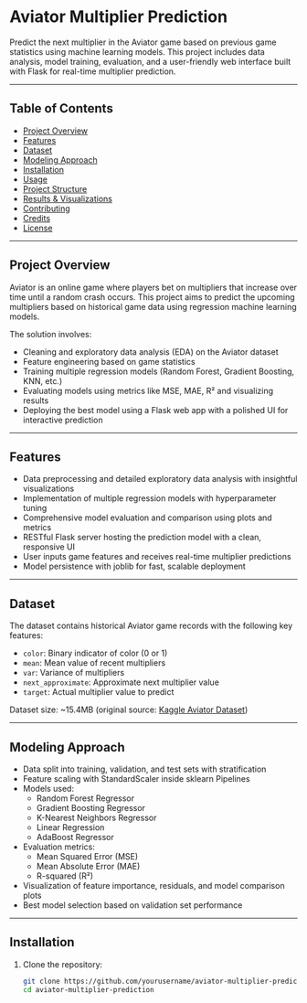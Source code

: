 # Aviator Multiplier Prediction

Predict the next multiplier in the Aviator game based on previous game statistics using machine learning models. This project includes data analysis, model training, evaluation, and a user-friendly web interface built with Flask for real-time multiplier prediction.

---

## Table of Contents

- [Project Overview](#project-overview)  
- [Features](#features)  
- [Dataset](#dataset)  
- [Modeling Approach](#modeling-approach)  
- [Installation](#installation)  
- [Usage](#usage)  
- [Project Structure](#project-structure)  
- [Results & Visualizations](#results--visualizations)  
- [Contributing](#contributing)  
- [Credits](#credits)  
- [License](#license)

---

## Project Overview

Aviator is an online game where players bet on multipliers that increase over time until a random crash occurs. This project aims to predict the upcoming multipliers based on historical game data using regression machine learning models.

The solution involves:

- Cleaning and exploratory data analysis (EDA) on the Aviator dataset  
- Feature engineering based on game statistics  
- Training multiple regression models (Random Forest, Gradient Boosting, KNN, etc.)  
- Evaluating models using metrics like MSE, MAE, R² and visualizing results  
- Deploying the best model using a Flask web app with a polished UI for interactive prediction

---

## Features

- Data preprocessing and detailed exploratory data analysis with insightful visualizations  
- Implementation of multiple regression models with hyperparameter tuning  
- Comprehensive model evaluation and comparison using plots and metrics  
- RESTful Flask server hosting the prediction model with a clean, responsive UI  
- User inputs game features and receives real-time multiplier predictions  
- Model persistence with joblib for fast, scalable deployment  

---

## Dataset

The dataset contains historical Aviator game records with the following key features:

- `color`: Binary indicator of color (0 or 1)  
- `mean`: Mean value of recent multipliers  
- `var`: Variance of multipliers  
- `next_approximate`: Approximate next multiplier value  
- `target`: Actual multiplier value to predict

Dataset size: ~15.4MB (original source: [Kaggle Aviator Dataset](https://www.kaggle.com/))

---

## Modeling Approach

- Data split into training, validation, and test sets with stratification  
- Feature scaling with StandardScaler inside sklearn Pipelines  
- Models used:
  - Random Forest Regressor  
  - Gradient Boosting Regressor  
  - K-Nearest Neighbors Regressor  
  - Linear Regression  
  - AdaBoost Regressor  
- Evaluation metrics:
  - Mean Squared Error (MSE)  
  - Mean Absolute Error (MAE)  
  - R-squared (R²)  
- Visualization of feature importance, residuals, and model comparison plots  
- Best model selection based on validation set performance

---

## Installation

1. Clone the repository:
   ```bash
   git clone https://github.com/yourusername/aviator-multiplier-prediction.git
   cd aviator-multiplier-prediction
